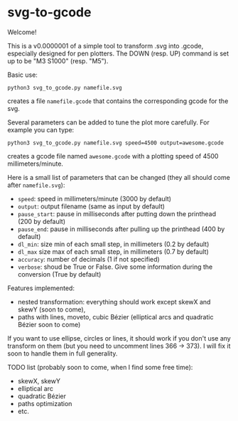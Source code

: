 # svg-to-gcode

Welcome!

This is a v0.0000001 of a simple tool to transform .svg into .gcode, especially designed for pen plotters.
The DOWN (resp. UP) command is set up to be "M3 S1000" (resp. "M5").

Basic use:

`python3 svg_to_gcode.py namefile.svg`

creates a file `namefile.gcode` that contains the corresponding gcode for the svg.

Several parameters can be added to tune the plot more carefully. For example you can type:

`python3 svg_to_gcode.py namefile.svg speed=4500 output=awesome.gcode`

creates a gcode file named `awesome.gcode` with a plotting speed of 4500 millimeters/minute.

Here is a small list of parameters that can be changed (they all should come after `namefile.svg`):

- `speed`: speed in millimeters/minute (3000 by default)
- `output`: output filename (same as input by default)
- `pause_start`: pause in milliseconds after putting down the printhead (200 by default)
- `pause_end`: pause in milliseconds after pulling up the printhead (400 by default)
- `dl_min`: size min of each small step, in millimeters (0.2 by default)
- `dl_max` size max of each small step, in millimeters (0.7 by default)
- `accuracy`: number of decimals (1 if not specified)
- `verbose`: shoud be True or False. Give some information during the conversion (True by default)

Features implemented:
- nested transformation: everything should work except skewX and skewY (soon to come),
- paths with lines, moveto, cubic Bézier (elliptical arcs and quadratic Bézier soon to come)

If you want to use ellipse, circles or lines, it should work if you don't use any transform on them (but you need to uncomment lines 366 -> 373). I will fix it soon to handle them in full generality.

TODO list (probably soon to come, when I find some free time):
- skewX, skewY
- elliptical arc
- quadratic Bézier
- paths optimization
- etc.